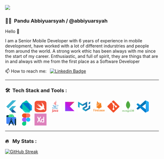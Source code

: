 
<img src="https://media.giphy.com/media/v1.Y2lkPTc5MGI3NjExNjU1MTk4ZTczMTU4NTBlYjMzZDliOGUwMjI3ZTBiNDM4ZWZkZjZjMCZlcD12MV9pbnRlcm5hbF9naWZzX2dpZklkJmN0PXM/fkZukR450RQ1qnGaq9/giphy.gif" width="100"/>

### :man_technologist: &nbsp;Pandu Abbiyuarsyah / @abbiyuarsyah

Hello 👋

I am a Senior Mobile Developer with 6 years of experience in mobile development, have worked with a lot of different indurstries and people from around the world. A strong work ethic has been always with me since the start of my career. Enthusiastic, and full of spirit, they are things that are in and always with me from the first place as a Software Developer

📫 How to reach me: &nbsp; [![Linkedin Badge](https://img.shields.io/badge/-abbiyuarsyah-blue?style=flat&logo=Linkedin&logoColor=white)](https://www.linkedin.com/in/pandu-abbiyuarsyah)

---

### 🛠 &nbsp;Tech Stack and Tools :

<p>
<img src="https://github.com/devicons/devicon/blob/master/icons/flutter/flutter-original.svg" title="Flutter" alt="Flutter" width="40" height="40"/>&nbsp;
<img src="https://github.com/devicons/devicon/blob/master/icons/dart/dart-original.svg" title="Flutter" alt="Flutter" width="40" height="40"/>&nbsp;
<img src="https://github.com/devicons/devicon/blob/master/icons/swift/swift-original.svg" title="Flutter" alt="Flutter" width="40" height="40"/>&nbsp;
<img src="https://github.com/devicons/devicon/blob/master/icons/java/java-original-wordmark.svg" title="Java" alt="Java" width="40" height="40"/>&nbsp;
<img src="https://github.com/devicons/devicon/blob/master/icons/kotlin/kotlin-original.svg" title="Flutter" alt="Flutter" width="40" height="40"/>&nbsp;
<img src="https://github.com/devicons/devicon/blob/master/icons/materialui/materialui-original.svg" title="Material UI" alt="Material UI" width="40" height="40"/>&nbsp;
<img src="https://github.com/devicons/devicon/blob/master/icons/firebase/firebase-plain-wordmark.svg" title="Firebase" alt="Firebase" width="40" height="40"/>&nbsp;
<img src="https://github.com/devicons/devicon/blob/master/icons/git/git-original.svg" title="Git" **alt="Git" width="40" height="40"/>&nbsp;
<img src="https://github.com/devicons/devicon/blob/master/icons/mongodb/mongodb-plain-wordmark.svg" title="Git" **alt="Git" width="40" height="40"/>&nbsp;
<img src="https://github.com/devicons/devicon/blob/master/icons/vscode/vscode-original.svg" title="VS Code" alt="VS Code" width="40" height="40"/>&nbsp; 
<img src="https://github.com/devicons/devicon/blob/master/icons/androidstudio/androidstudio-original.svg" title="Android Studio" alt="Android Studio" width="40" height="40"/>&nbsp; 
<img src="https://github.com/devicons/devicon/blob/master/icons/figma/figma-original.svg" title="Figma" alt="Figma" width="40" height="40"/>&nbsp; 
<img src="https://github.com/devicons/devicon/blob/master/icons/xd/xd-plain.svg" title="Adobe XD" alt="Adobe XD" width="40" height="40"/>&nbsp; 
</p>

---

### 🔥 &nbsp; My Stats :
[![GitHub Streak](http://github-readme-streak-stats.herokuapp.com?user=abbiyuarsyah&theme=dark&background=000000)](https://git.io/streak-stats)
